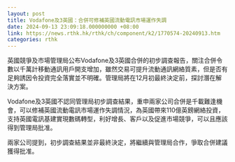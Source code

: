 ```yaml
---
layout: post
title: Vodafone及3英國：合併可修補英國流動電訊市場運作失調
date: 2024-09-13 23:09:18.000000000 +08:00
link: https://news.rthk.hk/rthk/ch/component/k2/1770574-20240913.htm
categories: rthk
---
```


英國競爭及市場管理局公布Vodafone及3英國合併的初步調查報告，關注合併令數以千萬計移動通訊用戶開支增加，雖然交易可提升流動通訊網絡質素，但是否有足夠誘因令投資完全落實並不明確。管理局將在12月初最終決定前，探討潛在解決方案。

Vodafone及3英國不認同管理局初步調查結果，重申兩家公司合併是千載難逢機會，可以修補英國流動電訊市場運作失調情況，為英國帶來110億英鎊網絡投資，支持英國電訊基建實現數碼轉型，利好增長、客戶以及促進市場競爭，可以且應該得到管理局批准。

兩家公司提到，初步調查結果並非最終決定，將繼續與管理局合作，爭取合併建議獲得批准。
